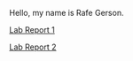 Hello, my name is Rafe Gerson.

[Lab Report 1](lab-report-1-week-2.md)

[Lab Report 2](lab-report-2-week-4.md)
